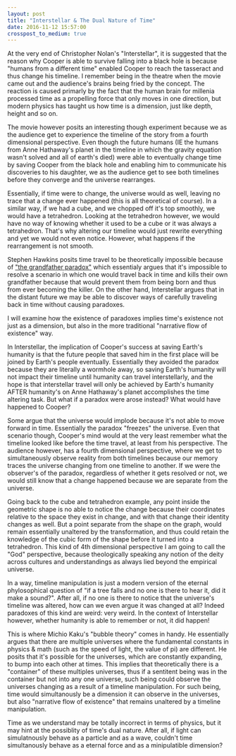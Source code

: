 ```yaml
---
layout: post
title: "Interstellar & The Dual Nature of Time"
date: 2016-11-12 15:57:00
crosspost_to_medium: true
---
```


At the very end of Christopher Nolan's "Interstellar", it is suggested that the reason why Cooper is able to survive falling into a black hole is because "humans from a different time" enabled Cooper to reach the tasseract and thus change his timeline. I remember being in the theatre when the movie came out and the audience's brains being fried by the concept. The reaction is caused primarly by the fact that the human brain for millenia processed time as a propelling force that only moves in one direction, but modern physics has taught us how time is a dimension, just like depth, height and so on.

The movie however posits an interesting though experiment because we as the audience get to experience the timeline of the story from a fourth dimensional perspective. Even though the future humans (IE the humans from Anne Hathaway's planet in the timeline in which the gravity equation wasn't solved and all of earth's died) were able to eventually change time by saving Cooper from the black hole and enabling him to communicate his discoveries to his daughter, we as the audience get to see both timelines before they converge and the universe rearranges.

Essentially, if time were to change, the universe would as well, leaving no trace that a change ever happened (this is all theoretical of course). In a similar way, if we had a cube, and we chopped off it's top smoothly, we would have a tetrahedron. Looking at the tetrahedron however, we would have no way of knowing whether it used to be a cube or it was always a tetrahedron. That's why altering our timeline would just rewrite everything and yet we would not even notice. However, what happens if the rearrangement is not smooth.

Stephen Hawkins posits time travel to be theoretically impossible because of ["the grandfather paradox"]("https://en.wikipedia.org/wiki/Grandfather_paradox") which essentialy argues that it's impossible to resolve a scenario in which one would travel back in time and kills their own grandfather because that would prevent them from being born and thus from ever becoming the killer. On the other hand, Interstellar argues that in the distant future we may be able to discover ways of carefully traveling back in time without causing paradoxes. 

I will examine how the existence of paradoxes implies time's existence not just as a dimension, but also in the more traditional "narrative flow of existence" way.

In Interstellar, the implication of Cooper's success at saving Earth's humanity is that the future people that saved him in the first place will be joined by Earth's people eventually. Essentially they avoided the paradox because they are literally a wormhole away, so saving Earth's humanity will not impact their timeline until humanity can travel interstellarly, and the hope is that interstellar travel will only be achieved by Earth's humanity AFTER humanity's on Anne Hathaway's planet accomplishes the time altering task. But what if a paradox were arose instead? What would have happened to Cooper?

Some argue that the universe would implode because it's not able to move forward in time. Essentially the paradox "freezes" the universe. Even that scenario though, Cooper's mind would at the very least remember what the timeline looked like before the time travel, at least from his perspective. The audience however, has a fourth dimensional perspective, where we get to simultaneously observe reality from both timelines because our memory traces the universe changing from one timeline to another. If we were the observer's of the paradox, regardless of whether it gets resolved or not, we would still know that a change happened because we are separate from the universe.

Going back to the cube and tetrahedron example, any point inside the geometric shape is no able to notice the change because their coordinates relative to the space they exist in change, and with that change their identity changes as well. But a point separate from the shape on the graph, would remain essentially unaltered by the transformation, and thus could retain the knowledge of the cubic form of the shape before it turned into a tetrahedron. This kind of 4th dimensional perspective I am going to call the "God" perspective, because theologically speaking any notion of the deity across cultures and understandings as always lied beyond the empirical universe.

In a way, timeline manipulation is just a modern version of the eternal phylosophical question of "if a tree falls and no one is there to hear it, did it make a sound?". After all, if no one is there to notice that the universe's timeline was altered, how can we even argue it was changed at all? Indeed paradoxes of this kind are weird: very weird. In the context of Interstellar however, whether humanity is able to remember or not, it did happen! 

This is where Michio Kaku's "bubble theory" comes in handy. He essentially argues that there are multiple universes where the fundamental constants in physics & math (such as the speed of light, the value of pi) are different. He posits that it's possible for the universes, which are constantly expanding, to bump into each other at times. This implies that theoretically there is a "container" of these multiples universes, thus if a sentitent being was in the container but not into any one universe, such being could observe the universes changing as a result of a timeline manipulation. For such being, time would simultanously be a dimension it can observe in the universes, but also "narrative flow of existence" that remains unaltered by a timeline manipulation. 

Time as we understand may be totally incorrect in terms of physics, but it may hint at the possiblity of time's dual nature. After all, if light can simulatnously behave as a particle and as a wave, couldn't time simultanously behave as a eternal force and as a minipulatible dimension?
